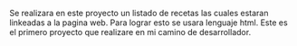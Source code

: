 Se realizara en este proyecto un listado de recetas las cuales estaran linkeadas
a la pagina web.
Para lograr esto se usara lenguaje html.
Este es el primero proyecto que realizare en mi camino de desarrollador.

